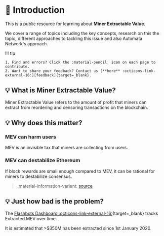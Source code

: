# :beginner: Introduction

<!-- ![](/assets/mev_wiki.png) -->

This is a public resource for learning about **Miner Extractable Value**.

We cover a range of topics including the key concepts, research on this the topic, different approaches to tackling this issue and also Automata Network's approach.

!!! tip

    1. Find and errors? Click the :material-pencil: icon on each page to contribute.
    2. Want to share your feedback? Contact us [**here** :octicons-link-external-16:][feedback]{target=_blank}. 

## :bulb: What is Miner Extractable Value?

Miner Extractable Value refers to the amount of profit that miners can extract from reordering and censoring transactions on the blockchain.

## :bulb: Why does this matter?


<!-- 
!!! info inline end

    :material-sign-text:  See more in ["MEV and me"][mev-source]{target=_blank}  -->

### MEV can harm users

MEV is an invisible tax that miners are collecting from users.

### MEV can destabilize Ethereum

If block rewards are small enough compared to MEV, it can be rational for miners to destabilize consensus.

> :material-information-variant: [source][mev-source]
## :bulb: Just how bad is the problem?

The [Flashbots Dashboard :octicons-link-external-16:][flashbot-dashboard]{target=_blank} tracks Extracted MEV over time.

It is estimated that >$350M has been extracted since 1st January 2020.

[mev-source]: https://research.paradigm.xyz/MEV
[flashbot-dashboard]: https://explore.flashbots.net
[feedback]: https://us2.list-manage.com/survey?u=ffeae60ea2fcc1c9fe0f8ce40&id=8d7d318a72&attribution=false
